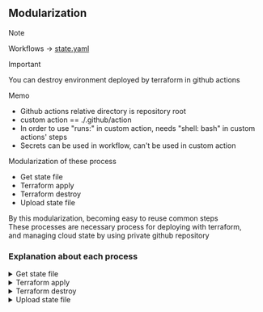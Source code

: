 ## Modularization
> [!NOTE]
> Workflows -> [state.yaml](../../.github/workflows/custom_action.yaml)

> [!IMPORTANT]
> You can destroy environment deployed by terraform in github actions

Memo  
- Github actions relative directory is repository root
- custom action == ./.github/action
- In order to use "runs:" in custom action, needs "shell: bash" in custom actions' steps
- Secrets can be used in workflow, can't be used in custom action

Modularization of these process  
- Get state file
- Terraform apply
- Terraform destroy
- Upload state file

By this modularization, becoming easy to reuse common steps  
These processes are necessary process for deploying with terraform,  
and managing cloud state by using private github repository  

### Explanation about each process
<details><summary>Get state file</summary>

```yaml
runs:
  using: "composite"
  steps:
    - name: Check out state repository
      uses: actions/checkout@v4
      with:
        repository: ${{ github.repository_owner }}/${{ inputs.STATE_REPO_NAME }}
        token: ${{ inputs.STATE_REPO_TOKEN }}
        path: state-repo

    - name: Copying tfstate file to terraform work directory
      run: |
          if [ -f "state-repo/${{ inputs.store_path }}/terraform.tfstate" ]; then
            \cp -f state-repo/${{ inputs.store_path }}/terraform.tfstate ${{ inputs.terraform_work_path }}/terraform.tfstate
            echo "tfstate overwritten."
          else
            echo "No existing tfstate, skipping copy."
          fi
      shell: bash
```
  
First, check out github private repository by using token  
In custom action, can't access repository secrets  
So, must hand over like below in workflow  

```yaml
- name: Get state file
  uses: ./.github/actions/_tfstate_pull_module/
  with:
    state_repo_name: ${{ secrets.STATE_REPO_NAME }}
    state_repo_token: ${{ secrets.STATE_REPO_TOKEN }}
    store_path: ${{ env.STORE_PATH }}
    terraform_work_path: ${{ env.TERRAFORM_WORK_DIR}}
```

All secrets value are masked in this workflow log  
  
By this step, tfstate file is copyed into terraform work directory  
</details>
  
<details><summary>Terraform apply</summary>

```yaml
runs:
  using: "composite"
  steps:
    - name: Terraform Init
      working-directory: ${{ inputs.terraform_work_path }}
      run: terraform init -reconfigure
      shell: bash

    - name: Terraform Plan
      working-directory: ${{ inputs.terraform_work_path }}
      run: terraform plan -out=tfplan
      shell: bash

    - name: Terraform Apply
      working-directory: ${{ inputs.terraform_work_path }}
      run: terraform apply -auto-approve tfplan
      shell: bash
```

In first step, prepare aws provider  
In second step, get the difference from state file  
In third step, deploy resources
</details>
  
<details><summary>Terraform destroy</summary>


</details>
  
<details><summary>Upload state file</summary>


</details>